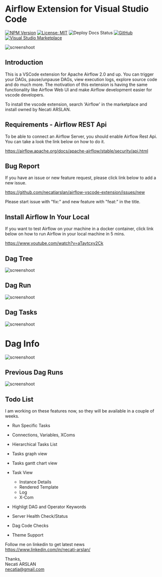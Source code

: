 # Airflow Extension for Visual Studio Code

[![NPM Version](https://img.shields.io/npm/v/@vscode/webview-ui-toolkit?color=blue)](https://www.npmjs.com/package/@vscode/webview-ui-toolkit)
[![License: MIT](https://img.shields.io/badge/license-MIT-brightgreen)](./LICENSE)
![Deploy Docs Status](https://github.com/microsoft/vscode-webview-ui-toolkit/actions/workflows/docs-cd.yml/badge.svg)
[![GitHub](https://flat.badgen.net/github/release/necatiarslan/airflow-vscode-extension/)](https://github.com/necatiarslan/airflow-vscode-extension/releases)
[![Visual Studio Marketplace](https://vsmarketplacebadge.apphb.com/installs-short/necatiarslan.airflow-vscode-extension.svg?style=flat-square)](https://marketplace.visualstudio.com/items?itemName=necatiarslan.airflow-vscode-extension)

![screenshoot](./docs/airflow-extension.png)


## Introduction

This is a VSCode extension for Apache Airflow 2.0 and up.
You can trigger your DAGs, pause/unpause DAGs, view execution logs, explore source code and do much more.
The motivation of this extension is having the same functionality like Airflow Web UI and make Airflow development easier for vscode developers.

To install the vscode extension, search 'Airflow' in the marketplace and install owned by Necati ARSLAN.

## Requirements - Airflow REST Api

To be able to connect an Airflow Server, you should enable Airflow Rest Api.
You can take a look the link below on how to do it.

https://airflow.apache.org/docs/apache-airflow/stable/security/api.html

## Bug Report

If you have an issue or new feature request, please click link below to add a new issue.

https://github.com/necatiarslan/airflow-vscode-extension/issues/new

Please start issue with "fix:" and new feature with "feat:" in the title.

## Install Airflow In Your Local
If you want to test Airflow on your machine in a docker container, click link below on how to run Airflow in your local machine in 5 mins.

https://www.youtube.com/watch?v=aTaytcxy2Ck

## Dag Tree
![screenshoot](./docs/dagview-dagtree.png)

## Dag Run
![screenshoot](./docs/dagview-run.png)

## Dag Tasks
![screenshoot](./docs/dagview-tasks.png)

# Dag Info
![screenshoot](./docs/dagview-info.png)

## Previous Dag Runs
![screenshoot](./docs/dagview-prevruns.png)


## Todo List
I am working on these features now, so they will be available in a couple of weeks.

- Run Specific Tasks
- Connections, Variables, XComs
- Hierarchical Tasks List
- Tasks graph view
- Tasks gantt chart view
- Task View
    - Instance Details
    - Rendered Template
    - Log
    - X-Com


- Highligt DAG and Operator Keywords
- Server Health Check/Status
- Dag Code Checks
- Theme Support


Follow me on linkedin to get latest news \
https://www.linkedin.com/in/necati-arslan/

Thanks, \
Necati ARSLAN \
necatia@gmail.com
